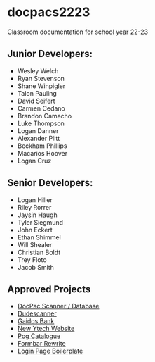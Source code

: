 # docpacs2223
Classroom documentation for school year 22-23

## Junior Developers:
- Wesley Welch
- Ryan Stevenson
- Shane Winpigler
- Talon Pauling
- David Seifert
- Carmen Cedano
- Brandon Camacho
- Luke Thompson
- Logan Danner
- Alexander Plitt
- Beckham Phillips
- Macarios Hoover
- Logan Cruz

## Senior Developers:
- Logan Hiller
- Riley Rorrer
- Jaysin Haugh
- Tyler Siegmund
- John Eckert
- Ethan Shimmel
- Will Shealer
- Christian Boldt
- Trey Floto
- Jacob Smith

## Approved Projects
- [DocPac Scanner / Database](https://github.com/csmith1188/docpacs2223)
- [Dudescanner](https://github.com/csmith1188/dudescanner)
- [Gaidos Bank](https://github.com/csmith1188/GaidosBank)
- [New Ytech Website](https://github.com/csmith1188/newsiteproposal)
- [Pog Catalogue](https://github.com/csmith1188/OnlyPogs)
- [Formbar Rewrite](https://github.com/csmith1188/Formbar.js)
- [Login Page Boilerplate](https://github.com/csmith1188/NEELite_loginBoilerplate)
